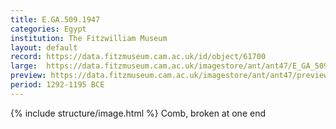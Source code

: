 ```yaml
---
title: E.GA.509.1947
categories: Egypt
institution: The Fitzwilliam Museum
layout: default
record: https://data.fitzmuseum.cam.ac.uk/id/object/61700
large:  https://data.fitzmuseum.cam.ac.uk/imagestore/ant/ant47/E_GA_509_1947_1_dc2.jpg
preview: https://data.fitzmuseum.cam.ac.uk/imagestore/ant/ant47/preview_E_GA_509_1947_1_dc2.jpg
period: 1292-1195 BCE
---
```

{% include structure/image.html %}
Comb, broken at one end
